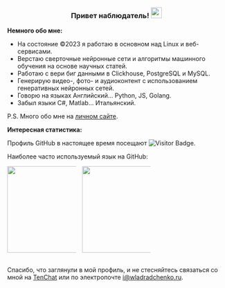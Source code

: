 <h3 align="center">Привет наблюдатель! <img src="https://media.giphy.com/media/hvRJCLFzcasrR4ia7z/giphy.gif" width="25px" height="25px"></h3>

__Немного обо мне:__

- На состояние ©2023 я работаю в основном над Linux и веб-сервисами. 
- Верстаю сверточные нейронные сети и алгоритмы машинного обучения на основе научных статей. 
- Работаю с вери биг данными в Clickhouse, PostgreSQL и MySQL. 
- Генерирую видео-, фото- и аудиоконтент с использованием генеративных нейронных сетей. 
- Говорю на языках Английский... Python, JS, Golang. 
- Забыл языки C#, Matlab... Итальянский. 

P.S. Много обо мне на <a href="https://wladradchenko.ru">личном сайте</a>.

__Интересная статистика:__

Профиль GitHub в настоящее время посещают <img src="https://visitor-badge.glitch.me/badge?page_id=wladradchenko" alt="Visitor Badge" />.

Наиболее часто используемый язык на GitHub:

<div align="center" style="columns:3;">
  <img height="200" src="https://github-readme-stats.vercel.app/api/top-langs/?username=wladradchenko&layout=compact&theme=transparent&langs_count=10&hide_border=true" />
  <img width="60" />
  <img height="200" src="https://github-readme-stats.vercel.app/api?username=wladradchenko&show_icons=true&theme=transparent&hide_border=true" />
</div>

<br>
<p>Спасибо, что заглянули в мой профиль, и не стесняйтесь связаться со мной на <a href="https://tenchat.ru/wladradchenko">TenChat</a> или по электропочте <a href="mailto:i@wladradchenko.ru">i@wladradchenko.ru</a>.</p>


<!--
**wladradchenko/wladradchenko** is a ✨ _special_ ✨ repository because its `README.md` (this file) appears on your GitHub profile.

Here are some ideas to get you started:

- 🔭 I’m currently working on ...
- 🌱 I’m currently learning ...
- 👯 I’m looking to collaborate on ...
- 🤔 I’m looking for help with ...
- 💬 Ask me about ...
- 📫 How to reach me: ...
- 😄 Pronouns: ...
- ⚡ Fun fact: ...
-->

